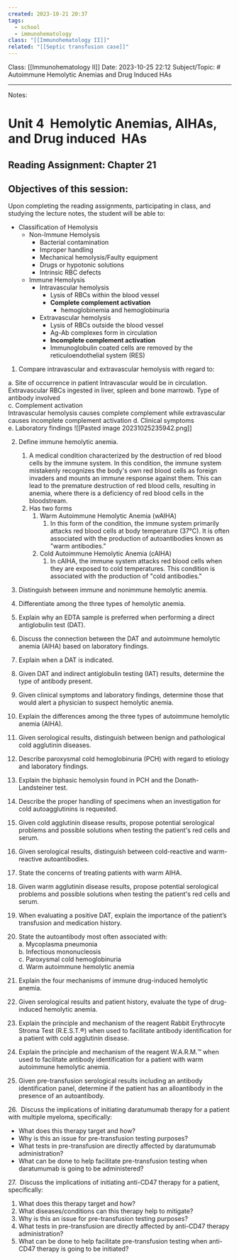 ```yaml
---
created: 2023-10-21 20:37
tags:
  - school
  - immunohematology
class: "[[Immunohematology II]]"
related: "[[Septic transfusion case]]"
---
```



Class: [[Immunohematology II]]
Date: 2023-10-25 22:12
Subject/Topic: # Autoimmune Hemolytic Anemias and Drug Induced HAs


-------------
Notes:

# Unit 4  Hemolytic Anemias, AIHAs, and Drug induced  HAs

## Reading Assignment: Chapter 21

## Objectives of this session:

Upon completing the reading assignments, participating in class, and studying the lecture notes, the student will be able to:

- Classification of Hemolysis
	- Non-Immune Hemolysis
		- Bacterial contamination
		- Improper handling
		- Mechanical hemolysis/Faulty equipment
		- Drugs or hypotonic solutions
		- Intrinsic RBC defects
	- Immune Hemolysis
		- Intravascular hemolysis
			- Lysis of RBCs within the blood vessel
			- **Complete complement activation**
				- hemoglobinemia and hemoglobinuria
		- Extravascular hemolysis
			- Lysis of RBCs outside the blood vessel
			- Ag-Ab complexes form in circulation
			- **Incomplete complement activation**
			- Immunoglobulin coated cells are removed by the reticuloendothelial system (RES)

1. Compare intravascular and extravascular hemolysis with regard to:

a. Site of occurrence in patient
	Intravascular would be in circulation. Extravascular RBCs ingested in liver, spleen and bone marrowb. Type of antibody involved  
c. Complement activation  
	Intravascular hemolysis causes complete complement while extravascular causes incomplete complement activation
d. Clinical symptoms  
e. Laboratory findings
	![[Pasted image 20231025235942.png]]
	

2. Define immune hemolytic anemia.  
	1. A medical condition characterized by the destruction of red blood cells by the immune system. In this condition, the immune system mistakenly recognizes the body's own red blood cells as foreign invaders and mounts an immune response against them. This can lead to the premature destruction of red blood cells, resulting in anemia, where there is a deficiency of red blood cells in the bloodstream.
	2. Has two forms
		1. Warm Autoimmune Hemolytic Anemia (wAIHA)
			1. In this form of the condition, the immune system primarily attacks red blood cells at body temperature (37°C). It is often associated with the production of autoantibodies known as "warm antibodies."
		2. Cold Autoimmune Hemolytic Anemia (cAIHA)
			1. In cAIHA, the immune system attacks red blood cells when they are exposed to cold temperatures. This condition is associated with the production of "cold antibodies."
3. Distinguish between immune and nonimmune hemolytic anemia.  
4. Differentiate among the three types of hemolytic anemia.  
5. Explain why an EDTA sample is preferred when performing a direct antiglobulin test (DAT).

6. Discuss the connection between the DAT and autoimmune hemolytic anemia (AIHA) based on laboratory findings.

7. Explain when a DAT is indicated.

8. Given DAT and indirect antiglobulin testing (IAT) results, determine the type of antibody present.

9. Given clinical symptoms and laboratory findings, determine those that would alert a physician to suspect hemolytic anemia.

10. Explain the differences among the three types of autoimmune hemolytic anemia (AIHA).  
11. Given serological results, distinguish between benign and pathological cold agglutinin diseases.

12. Describe paroxysmal cold hemoglobinuria (PCH) with regard to etiology and laboratory findings.

13. Explain the biphasic hemolysin found in PCH and the Donath-Landsteiner test.  
14. Describe the proper handling of specimens when an investigation for cold autoagglutinins is requested.

15. Given cold agglutinin disease results, propose potential serological problems and possible solutions when testing the patient's red cells and serum.

16. Given serological results, distinguish between cold-reactive and warm-reactive autoantibodies.

17. State the concerns of treating patients with warm AIHA.

18. Given warm agglutinin disease results, propose potential serological problems and possible solutions when testing the patient's red cells and serum.

19. When evaluating a positive DAT, explain the importance of the patient’s transfusion and medication history.

20. State the autoantibody most often associated with:  
	a. Mycoplasma pneumonia  
	b. Infectious mononucleosis  
	c. Paroxysmal cold hemoglobinuria  
	d. Warm autoimmune hemolytic anemia

21. Explain the four mechanisms of immune drug-induced hemolytic anemia.  
22. Given serological results and patient history, evaluate the type of drug-induced hemolytic anemia.

23. Explain the principle and mechanism of the reagent Rabbit Erythrocyte Stroma Test (R.E.S.T.®) when used to facilitate antibody identification for a patient with cold agglutinin disease.

24. Explain the principle and mechanism of the reagent W.A.R.M.™ when used to facilitate antibody identification for a patient with warm autoimmune hemolytic anemia.

25. Given pre-transfusion serological results including an antibody identification panel, determine if the patient has an alloantibody in the presence of an autoantibody.

26.  Discuss the implications of initiating daratumumab therapy for a patient with multiple myeloma, specifically:

-  What does this therapy target and how?
-  Why is this an issue for pre-transfusion testing purposes?
-  What tests in pre-transfusion are directly affected by daratumumab administration?
-  What can be done to help facilitate pre-transfusion testing when daratumumab is going to be administered?

27.  Discuss the implications of initiating anti-CD47 therapy for a patient, specifically:

1. What does this therapy target and how?
2. What diseases/conditions can this therapy help to mitigate?
3. Why is this an issue for pre-transfusion testing purposes?
4. What tests in pre-transfusion are directly affected by anti-CD47 therapy administration?
5. What can be done to help facilitate pre-transfusion testing when anti-CD47 therapy is going to be initiated?